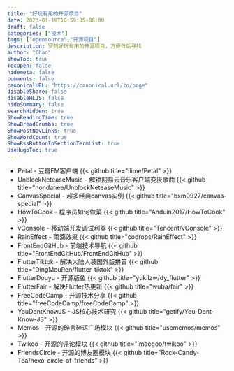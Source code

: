 ```yaml
---
title: "好玩有用的开源项目"
date: 2023-01-18T16:59:05+08:00
draft: false
categories: ["技术"]
tags: ["opensource","开源项目"]
description: 罗列好玩有用的开源项目，方便日后寻找
author: "Chao"
showToc: true
TocOpen: false
hidemeta: false
comments: false
canonicalURL: "https://canonical.url/to/page"
disableShare: false
disableHLJS: false
hideSummary: false
searchHidden: true
ShowReadingTime: true
ShowBreadCrumbs: true
ShowPostNavLinks: true
ShowWordCount: true
ShowRssButtonInSectionTermList: true
UseHugoToc: true
---
```

* Petal - 豆瓣FM客户端
{{< github title="ilime/Petal" >}}
* UnblockNeteaseMusic - 解锁网易云音乐客户端变灰歌曲
{{< github title="nondanee/UnblockNeteaseMusic" >}}
* CanvasSpecial - 超多经典canvas实例
{{< github title="bxm0927/canvas-special" >}}
* HowToCook - 程序员如何做菜
{{< github title="Anduin2017/HowToCook" >}}
* vConsole - 移动端开发调试利器
{{< github title="Tencent/vConsole" >}}
* RainEffect - 雨滴效果
{{< github title="codrops/RainEffect" >}}
* FrontEndGitHub - 前端技术导航
{{< github title="FrontEndGitHub/FrontEndGitHub" >}}
* FlutterTiktok - 解决大陆人装国外版拼音
{{< github title="DingMouRen/flutter_tiktok" >}}
* FlutterDouyu - 开源版鱼
{{< github title="yukilzw/dy_flutter" >}}
* FlutterFair - 解决Flutter热更新
{{< github title="wuba/fair" >}}
* FreeCodeCamp - 开源技术分享
{{< github title="freeCodeCamp/freeCodeCamp" >}}
* YouDontKnowJS - JS核心技术研究
{{< github title="getify/You-Dont-Know-JS" >}}
* Memos - 开源的碎言碎语广场模块
{{< github title="usememos/memos" >}}
* Twikoo - 开源的评论模块
{{< github title="imaegoo/twikoo" >}}
* FriendsCircle - 开源的博友圈模块
{{< github title="Rock-Candy-Tea/hexo-circle-of-friends" >}}
